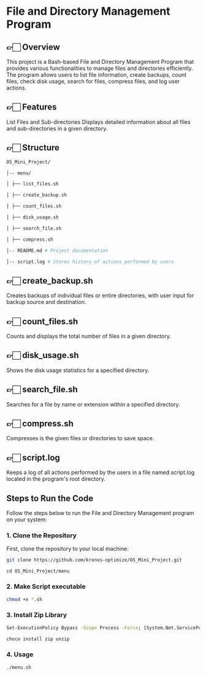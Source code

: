 # File and Directory Management Program
## 👉🏻 Overview
This project is a Bash-based File and Directory Management Program that provides various functionalities to manage files and directories efficiently. The program allows users to list file information, create backups, count files, check disk usage, search for files, compress files, and log user actions.

## 👉🏻 Features
List Files and Sub-directories
Displays detailed information about all files and sub-directories in a given directory.
## 👉🏻 Structure
```bash
OS_Mini_Project/

│-- menu/

│ ├── list_files.sh

│ ├── create_backup.sh

│ ├── count_files.sh

│ ├── disk_usage.sh

│ ├── search_file.sh

│ ├── compress.sh

│-- README.md # Project documentation

│-- script.log # Stores history of actions performed by users
```

## 👉🏻 create_backup.sh
Creates backups of individual files or entire directories, with user input for backup source and destination.

## 👉🏻 count_files.sh
Counts and displays the total number of files in a given directory.

## 👉🏻 disk_usage.sh
Shows the disk usage statistics for a specified directory.

## 👉🏻 search_file.sh
Searches for a file by name or extension within a specified directory.

## 👉🏻 compress.sh
Compresses is the given files or directories to save space.

## 👉🏻 script.log
Keeps a log of all actions performed by the users in a file named script.log located in the program's root directory.

## Steps to Run the Code
Follow the steps below to run the File and Directory Management program on your system:

### 1. Clone the Repository
First, clone the repository to your local machine:
```bash
git clone https://github.com/kronos-optimize/OS_Mini_Project.git
```
```
cd OS_Mini_Project/menu
```
### 2. Make Script executable
```bash
chmod +x *.sh
```
### 3. Install Zip Library
```bash
Set-ExecutionPolicy Bypass -Scope Process -Force; [System.Net.ServicePointManager]::SecurityProtocol = [System.Net.ServicePointManager]::SecurityProtocol -bor 3072; iex ((New-Object System.Net.WebClient).DownloadString('https://community.chocolatey.org/install.ps1'))

choco install zip unzip
```
### 4. Usage
```bash
./menu.sh
```


